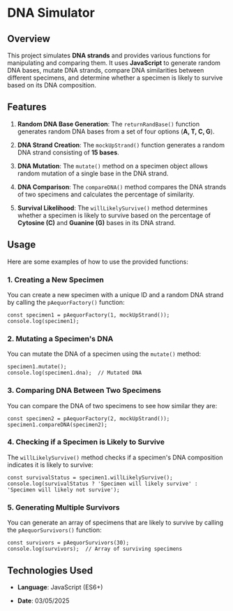 
# DNA Simulator

## Overview

This project simulates **DNA strands** and provides various functions for manipulating and comparing them. It uses **JavaScript** to generate random DNA bases, mutate DNA strands, compare DNA similarities between different specimens, and determine whether a specimen is likely to survive based on its DNA composition.

## Features

1.  **Random DNA Base Generation**: The `returnRandBase()` function generates random DNA bases from a set of four options (**A, T, C, G**).
    
2.  **DNA Strand Creation**: The `mockUpStrand()` function generates a random DNA strand consisting of **15 bases**.
    
3.  **DNA Mutation**: The `mutate()` method on a specimen object allows random mutation of a single base in the DNA strand.
    
4.  **DNA Comparison**: The `compareDNA()` method compares the DNA strands of two specimens and calculates the percentage of similarity.
    
5.  **Survival Likelihood**: The `willLikelySurvive()` method determines whether a specimen is likely to survive based on the percentage of **Cytosine (C)** and **Guanine (G)** bases in its DNA strand.
    

## Usage

Here are some examples of how to use the provided functions:

### 1. Creating a New Specimen

You can create a new specimen with a unique ID and a random DNA strand by calling the `pAequorFactory()` function:

```
const specimen1 = pAequorFactory(1, mockUpStrand());
console.log(specimen1);
```

### 2. Mutating a Specimen's DNA

You can mutate the DNA of a specimen using the `mutate()` method:

```
specimen1.mutate();
console.log(specimen1.dna);  // Mutated DNA
```

### 3. Comparing DNA Between Two Specimens

You can compare the DNA of two specimens to see how similar they are:

```
const specimen2 = pAequorFactory(2, mockUpStrand());
specimen1.compareDNA(specimen2);
```

### 4. Checking if a Specimen is Likely to Survive

The `willLikelySurvive()` method checks if a specimen's DNA composition indicates it is likely to survive:

```
const survivalStatus = specimen1.willLikelySurvive();
console.log(survivalStatus ? 'Specimen will likely survive' : 'Specimen will likely not survive');
```

### 5. Generating Multiple Survivors

You can generate an array of specimens that are likely to survive by calling the `pAequorSurvivors()` function:

```
const survivors = pAequorSurvivors(30);
console.log(survivors);  // Array of surviving specimens
```

## Technologies Used

-   **Language**: JavaScript (ES6+)
    
-   **Date**: 03/05/2025
